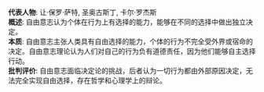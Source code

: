 
**代表人物**: 让·保罗·萨特, 圣奥古斯丁, 卡尔·罗杰斯  
**概述**: 自由意志认为个体在行为上有选择的能力，能够在不同的选择中做出独立决定。  
**本质**: 自由意志主张人类具有自由选择的能力，个体的行为不完全受外界或宿命的决定。自由意志理论认为人们对自己的行为负有道德责任，因为他们能够自主选择行动。  
**批判评价**: 自由意志面临决定论的挑战，后者认为一切行为都由外部原因决定，无法完全实现自由选择，存在哲学和心理学上的辩论。